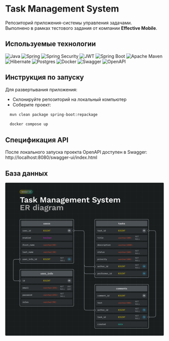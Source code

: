 # Task Management System

Репозиторий приложения-системы управления задачами.  
Выполнено в рамках тестового задания от компании **Effective Mobile**.

## Используемые технологии

![Java](https://img.shields.io/badge/java-%23ED8B00.svg?style=for-the-badge&logo=java&logoColor=white) ![Spring](https://img.shields.io/badge/spring-%236DB33F.svg?style=for-the-badge&logo=spring&logoColor=white) ![Spring Security](https://img.shields.io/badge/Spring%20Security-6DB33F.svg?style=for-the-badge&logo=Spring-Security&logoColor=white) ![JWT](https://img.shields.io/badge/JSON%20Web%20Tokens-000000.svg?style=for-the-badge&logo=JSON-Web-Tokens&logoColor=white) ![Spring Boot](https://img.shields.io/badge/Spring_Boot-F2F4F9?style=for-the-badge&logo=spring-boot) ![Apache Maven](https://img.shields.io/badge/Apache%20Maven-C71A36?style=for-the-badge&logo=Apache%20Maven&logoColor=white) ![Hibernate](https://img.shields.io/badge/Hibernate-59666C?style=for-the-badge&logo=Hibernate&logoColor=white) ![Postgres](https://img.shields.io/badge/postgres-%23316192.svg?style=for-the-badge&logo=postgresql&logoColor=white) ![Docker](https://img.shields.io/badge/docker-%230db7ed.svg?style=for-the-badge&logo=docker&logoColor=white) ![Swagger](https://img.shields.io/badge/-Swagger-%23Clojure?style=for-the-badge&logo=swagger&logoColor=white) ![OpenAPI](https://img.shields.io/badge/OpenAPI%20Initiative-6BA539.svg?style=for-the-badge&logo=OpenAPI-Initiative&logoColor=white)


## Инструкция по запуску

Для развертывания приложения:

- Склонируйте репозиторий на локальный компьютер
- Соберите проект:

```bash
  mvn clean package spring-boot:repackage
```
```bash
  docker compose up
```

## Спецификация API

После локального запуска проекта OpenAPI доступен в Swagger:
http://localhost:8080/swagger-ui/index.html

## База данных

![TMS ER-диаграмма](assets/tms-er.jpg)